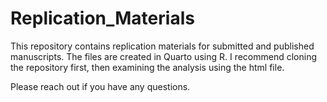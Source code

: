 # Replication_Materials

This repository contains replication materials for submitted and published manuscripts. The files are created in Quarto using R. I recommend cloning the repository first, then examining the analysis using the html file. 

Please reach out if you have any questions. 
